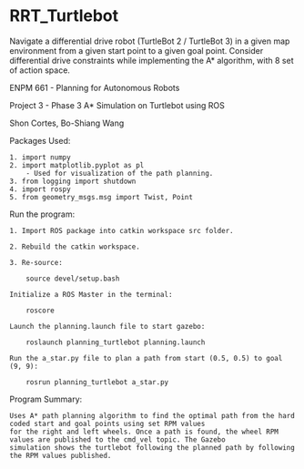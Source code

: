 # RRT_Turtlebot
Navigate a differential drive robot (TurtleBot 2 / TurtleBot 3) in a given map environment from a given start point to a given goal point. Consider differential drive constraints while implementing the A* algorithm, with 8 set of action space.

ENPM 661 - Planning for Autonomous Robots

Project 3 - Phase 3 A* Simulation on Turtlebot using ROS

Shon Cortes, Bo-Shiang Wang

Packages Used:

	1. import numpy
    2. import matplotlib.pyplot as pl 
        - Used for visualization of the path planning.
    3. from logging import shutdown
    4. import rospy
    5. from geometry_msgs.msg import Twist, Point

Run the program:

    1. Import ROS package into catkin workspace src folder.

    2. Rebuild the catkin workspace.

    3. Re-source:

        source devel/setup.bash

	Initialize a ROS Master in the terminal:

        roscore
    
    Launch the planning.launch file to start gazebo:

        roslaunch planning_turtlebot planning.launch
    
    Run the a_star.py file to plan a path from start (0.5, 0.5) to goal (9, 9):

        rosrun planning_turtlebot a_star.py
    
Program Summary:
    
    Uses A* path planning algorithm to find the optimal path from the hard coded start and goal points using set RPM values
    for the right and left wheels. Once a path is found, the wheel RPM values are published to the cmd_vel topic. The Gazebo 
    simulation shows the turtlebot following the planned path by following the RPM values published. 